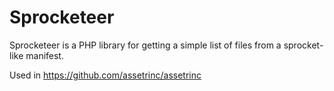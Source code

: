 Sprocketeer
===========

Sprocketeer is a PHP library for getting a simple list of files from a sprocket-like manifest.

Used in https://github.com/assetrinc/assetrinc
